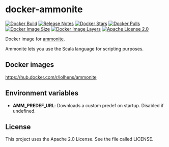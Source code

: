 # docker-ammonite
[![Docker Build](https://img.shields.io/docker/cloud/build/lolhens/ammonite)](https://hub.docker.com/r/lolhens/ammonite/builds)
[![Release Notes](https://img.shields.io/github/release/LolHens/docker-ammonite.svg?maxAge=3600)](https://github.com/LolHens/docker-ammonite/releases/latest)
[![Docker Stars](https://img.shields.io/docker/stars/lolhens/ammonite)](https://hub.docker.com/r/lolhens/ammonite)
[![Docker Pulls](https://img.shields.io/docker/pulls/lolhens/ammonite)](https://hub.docker.com/r/lolhens/ammonite)
[![Docker Image Size](https://img.shields.io/docker/image-size/lolhens/ammonite)](https://hub.docker.com/r/lolhens/ammonite)
[![Docker Image Layers](https://img.shields.io/microbadger/layers/lolhens/ammonite)](https://hub.docker.com/r/lolhens/ammonite)
[![Apache License 2.0](https://img.shields.io/github/license/LolHens/docker-ammonite.svg?maxAge=3600)](https://www.apache.org/licenses/LICENSE-2.0)

Docker image for [ammonite](http://ammonite.io/).

Ammonite lets you use the Scala language for scripting purposes.

## Docker images
https://hub.docker.com/r/lolhens/ammonite

## Environment variables
- **AMM_PREDEF_URL**: Downloads a custom predef on startup. Disabled if undefined.

## License
This project uses the Apache 2.0 License. See the file called LICENSE.
